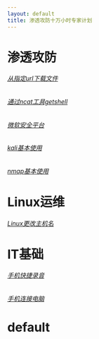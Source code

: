 ```yaml
---
layout: default
title: 渗透攻防十万小时专家计划
---
```

# 渗透攻防
###### [从指定url下载文件](/articles/从指定url下载文件.md)
###### [通过ncat工具getshell](/articles/通过ncat工具getshell.md)
###### [微软安全平台](/articles/微软安全平台.md)
###### [kali基本使用](/articles/kali基本使用.md)
###### [nmap基本使用](/articles/nmap基本使用.md)
# Linux运维
###### [Linux更改主机名](/articles/Linux更改主机名.md)
# IT基础
###### [手机快捷录音](/articles/手机快捷录音.md)
###### [手机连接电脑](/articles/手机连接电脑.md)
# default
